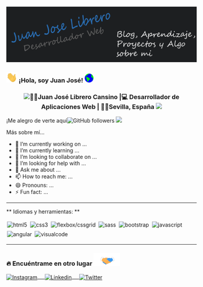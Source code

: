 [![Header](https://raw.githubusercontent.com/juanjolibrero98/juanjolibrero98/master/header-readme.png "Header")]()


### <img src="https://raw.githubusercontent.com/juanjolibrero98/juanjolibrero98/master/saludo.gif" width="29px"> ¡Hola, soy Juan José!&nbsp;<img src="https://raw.githubusercontent.com/juanjolibrero98/juanjolibrero98/master/mundo.gif" width="24px">

<div align = "center">
    <h3><img src="#" width="30">👨‍💻Juan José Librero Cansino |💻 Desarrollador de Aplicaciones Web | 🐱‍👤Sevilla, España <img src="#" width="30"></h3>
</div>

¡Me alegro de verte aquí![GitHub followers](https://img.shields.io/github/followers/anmol098?label=Follow&style=social) ![](https://visitor-badge.glitch.me/badge?page_id=anmol098.anmol098)


Más sobre mí...

- 🔭 I’m currently working on ...
- 🌱 I’m currently learning ...
- 👯 I’m looking to collaborate on ...
- 🤔 I’m looking for help with ...
- 💬 Ask me about ...
- 📫 How to reach me: ...
- 😄 Pronouns: ...
- ⚡ Fun fact: ...


<hr>

** Idiomas y herramientas: **
<p align="left">
    <img src="#" alt="html5" style="vertical-align: top; margin: 4px 2px;">
    <img src="#" alt="css3" style="vertical-align: top; margin: 4px 2px;">
    <img src="#" alt="flexbox/cssgrid" style="vertical-align: top; margin: 4px 2px;">
    <img src="#" alt="sass" style="vertical-align: top; margin: 4px 2px;">
    <img src="#" alt="bootstrap" style="vertical-align: top; margin: 4px 2px;">
    <img src="#" alt="javascript" style="vertical-align: top; margin: 4px 2px;">
    <img src="#" alt="angular" style="vertical-align: top; margin: 4px 2px;">
    <img src="#" alt="visualcode" style="vertical-align: top; margin: 4px 2px;">
</p>    

---
### 🔥 Encuéntrame en otro lugar <img src="https://raw.githubusercontent.com/juanjolibrero98/juanjolibrero98/master/contacto.gif" height="33px">
<p align="centro">
    <a href="#" target="blank"><img align="center" width="30px" src="https://www.vectorlogo.zone/logos/instagram/instagram-icon.svg" alt="Instagram"> &nbsp; &nbsp; </a>
    <a href="#" target="blank"><img align="center" width="30px" src="https://www.vectorlogo.zone/logos/linkedin/linkedin-icon.svg" alt="Linkedin" > &nbsp; &nbsp; </a>
    <a href="#" target="blank"><img align="center" width="30px" src="https://www.vectorlogo.zone/logos/twitter/twitter-official.svg" alt="Twitter"></a>
</p>

